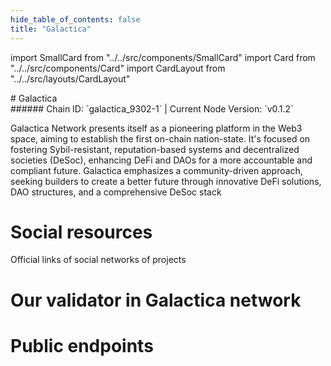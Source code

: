 ```yaml
---
hide_table_of_contents: false
title: "Galactica"
---
```


import SmallCard from "../../src/components/SmallCard"
import Card from "../../src/components/Card"
import CardLayout from "../../src/layouts/CardLayout"

<div class="h1-with-icon icon-galactica">
# Galactica
</div>
###### Chain ID: `galactica_9302-1` | Current Node Version: `v0.1.2`


Galactica Network presents itself as a pioneering platform in the Web3 space, aiming to establish the first on-chain nation-state. It's focused on fostering Sybil-resistant, reputation-based systems and decentralized societies (DeSoc), enhancing DeFi and DAOs for a more accountable and compliant future. Galactica emphasizes a community-driven approach, seeking builders to create a better future through innovative DeFi solutions, DAO structures, and a comprehensive DeSoc stack

# Social resources
Official links of social networks of projects

<CardLayout autoFitEnabled={false}>
    <SmallCard to="https://galactica.com/" header={{label: "Website", translateId: "social-telegram"}} iconPath="img/website-icon.svg"/>
    <SmallCard to="https://github.com/Galactica-corp/networks" header={{label: "GitHub", translateId: "social-telegram"}} iconPath="img/github-icon.svg"/>
    <SmallCard to="https://discord.gg/galactica" header={{label: "Discord", translateId: "social-telegram"}} iconPath="img/discord-icon.svg"/>
    <SmallCard to="https://twitter.com/GalacticaNet" header={{label: "X", translateId: "social-telegram"}} iconPath="img/x-icon.svg"/>
    <SmallCard to="https://t.me/TheCypherState" header={{label: "Telegram", translateId: "social-telegram"}} iconPath="img/telegram-icon.svg"/>
</CardLayout>

# Our validator in Galactica network

<CardLayout autoFitEnabled={true}>
    <Card
        to="https://ping.pfc.zone/galactica-testnet/staking/galavaloper1p0gs5uq44usv2fnx0qcw785jj2ey76svjtlgx7"
        header={{
            label: "[NODERS]TEAM",
            translateId: "development-setup",
        }}
        body={{
            label: "Trusted blockchain validator",
        }}
        iconPath="img/kotlin-icon.svg"
    />
</CardLayout>

# Public endpoints

<CardLayout autoFitEnabled={true}>
    <SmallCard to="https://galactica-t-rpc.noders.services" header={{label: "RPC Endpoint", translateId: "rpc-endpoint"}}/>
    <SmallCard to="https://galactica-t-api.noders.services" header={{label: "API Endpoint", translateId: "api-endpoint"}}/>
    <SmallCard to="https://galactica-t-json.noders.services" header={{label: "json-RPC Endpoint", translateId: "jrpc-endpoint"}}/>
    <SmallCard to="https://galactica-t-grpc.noders.services" header={{label: "gRPC Endpoint", translateId: "grpc-endpoint"}}/>
</CardLayout>
